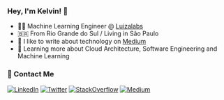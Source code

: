 ### Hey, I'm Kelvin! 👋

- :technologist: Machine Learning Engineer @ [Luizalabs](https://github.com/luizalabs/)
- :brazil: From Rio Grande do Sul / Living in São Paulo
- :notebook: I like to write about technology on [Medium](https://kelvinsp.medium.com/)
- :seedling: Learning more about Cloud Architecture, Software Engineering and Machine Learning

### :handshake: Contact Me

<a href="https://br.linkedin.com/in/kelvinsprado"><img alt="LinkedIn" src="https://img.shields.io/badge/LinkedIn-gray?style=flat-square&logo=linkedin"></a>
<a href="https://twitter.com/kelvinsprado"><img alt="Twitter" src="https://img.shields.io/badge/Twitter-gray?style=flat-square&logo=twitter"></a>
<a href="https://stackoverflow.com/users/4946821/kelvins"><img alt="StackOverflow" src="https://img.shields.io/badge/StackOverflow-gray?style=flat-square&logo=stackoverflow"></a>
<a href="https://kelvinsp.medium.com/"><img alt="Medium" src="https://img.shields.io/badge/Medium-gray?style=flat-square&logo=medium"></a>

